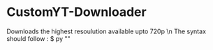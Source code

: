 # CustomYT-Downloader
Downloads the highest resoulution available upto 720p \n
The syntax should follow : $ py <filename> "<url of the video>"

